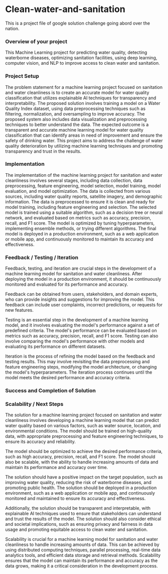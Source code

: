 # Clean-water-and-sanitation
This is a project file of google solution challenge going abord over the nation.

<h3> Overview of your project</h3>
This Machine Learning project for predicting water quality, detecting waterborne diseases, optimizing sanitation facilities, using deep learning, computer vision, and NLP to improve access to clean water and sanitation.

<h3>Project Setup</h3>
The problem statement for a machine learning project focused on sanitation and water cleanliness is to create an accurate model for water quality classification that utilizes explainable AI techniques for transparency and interpretability. The proposed solution involves training a model on a Water Quality Index dataset, using data preprocessing techniques such as filtering, normalization, and oversampling to improve accuracy. The proposed system also includes data visualization and preprocessing techniques to better understand the data. The expected outcome is a transparent and accurate machine learning model for water quality classification that can identify areas in need of improvement and ensure the safety of drinking water. This project aims to address the challenge of water quality deterioration by utilizing machine learning techniques and promoting transparency and trust in the results.

<h3>Implementation</h3>
The implementation of the machine learning project for sanitation and water cleanliness involves several stages, including data collection, data preprocessing, feature engineering, model selection, model training, model evaluation, and model optimization. The data is collected from various sources, including water quality reports, satellite imagery, and demographic information. The data is preprocessed to ensure it is clean and ready for model training, including feature engineering and selection. The selected model is trained using a suitable algorithm, such as a decision tree or neural network, and evaluated based on metrics such as accuracy, precision, recall, and F1 score. The model is optimized by tuning hyperparameters, implementing ensemble methods, or trying different algorithms. The final model is deployed in a production environment, such as a web application or mobile app, and continuously monitored to maintain its accuracy and effectiveness.


<h3>Feedback / Testing / Iteration</h3>
Feedback, testing, and iteration are crucial steps in the development of a machine learning model for sanitation and water cleanliness. After deploying the model in a production environment, it should be continuously monitored and evaluated for its performance and accuracy.

Feedback can be obtained from users, stakeholders, and domain experts, who can provide insights and suggestions for improving the model. This feedback can include user complaints, incorrect predictions, or requests for new features.

Testing is an essential step in the development of a machine learning model, and it involves evaluating the model's performance against a set of predefined criteria. The model's performance can be evaluated based on metrics such as accuracy, precision, recall, and F1 score. Testing can also involve comparing the model's performance with other models and evaluating its performance on different datasets.

Iteration is the process of refining the model based on the feedback and testing results. This may involve revisiting the data preprocessing and feature engineering steps, modifying the model architecture, or changing the model's hyperparameters. The iteration process continues until the model meets the desired performance and accuracy criteria.

<h3>Success and Completion of Solution</h3>


<h3>Scalability / Next Steps</h3>
The solution for a machine learning project focused on sanitation and water cleanliness involves developing a machine learning model that can predict water quality based on various factors, such as water source, location, and environmental conditions. The model should be trained on high-quality data, with appropriate preprocessing and feature engineering techniques, to ensure its accuracy and reliability.

The model should be optimized to achieve the desired performance criteria, such as high accuracy, precision, recall, and F1 score. The model should also be scalable, with the ability to handle increasing amounts of data and maintain its performance and accuracy over time.

The solution should have a positive impact on the target population, such as improving water quality, reducing the risk of waterborne diseases, and promoting public health. The solution should be deployed in a production environment, such as a web application or mobile app, and continuously monitored and maintained to ensure its accuracy and effectiveness.

Additionally, the solution should be transparent and interpretable, with explainable AI techniques used to ensure that stakeholders can understand and trust the results of the model. The solution should also consider ethical and societal implications, such as ensuring privacy and fairness in data usage and promoting equitable access to clean water and sanitation.

Scalability is crucial for a machine learning model for sanitation and water cleanliness to handle increasing amounts of data. This can be achieved by using distributed computing techniques, parallel processing, real-time data analytics tools, and efficient data storage and retrieval methods. Scalability ensures that the model can maintain its performance and accuracy as the data grows, making it a critical consideration in the development process.
